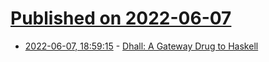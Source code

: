 # [Published on 2022-06-07](index.md)

* [2022-06-07, 18:59:15](https://news.ycombinator.com/item?id=31658638) - [Dhall: A Gateway Drug to Haskell](https://www.saurabhnanda.in/2022/03/24/dhall-a-gateway-drug-to-haskell/)
